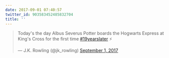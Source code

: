 ```yaml
---
date: 2017-09-01 07:40:57
twitter_id: 903583452485832704
title: ''
---
```


<blockquote class="twitter-tweet"><p lang="en" dir="ltr">Today&#39;s the day Albus Severus Potter boards the Hogwarts Express at King&#39;s Cross for the first time <a href="https://twitter.com/hashtag/19yearslater?src=hash&amp;ref_src=twsrc%5Etfw">#19yearslater</a> ⚡️</p>&mdash; J.K. Rowling (@jk_rowling) <a href="https://twitter.com/jk_rowling/status/903511124288688128?ref_src=twsrc%5Etfw">September 1, 2017</a></blockquote>
<script async src="https://platform.twitter.com/widgets.js" charset="utf-8"></script>

